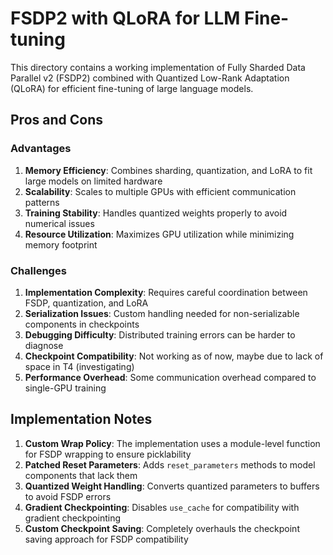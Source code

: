 # FSDP2 with QLoRA for LLM Fine-tuning

This directory contains a working implementation of Fully Sharded Data Parallel v2 (FSDP2) combined with Quantized Low-Rank Adaptation (QLoRA) for efficient fine-tuning of large language models.

## Pros and Cons

### Advantages

1. **Memory Efficiency**: Combines sharding, quantization, and LoRA to fit large models on limited hardware
2. **Scalability**: Scales to multiple GPUs with efficient communication patterns
3. **Training Stability**: Handles quantized weights properly to avoid numerical issues
4. **Resource Utilization**: Maximizes GPU utilization while minimizing memory footprint

### Challenges

1. **Implementation Complexity**: Requires careful coordination between FSDP, quantization, and LoRA
2. **Serialization Issues**: Custom handling needed for non-serializable components in checkpoints
3. **Debugging Difficulty**: Distributed training errors can be harder to diagnose
4. **Checkpoint Compatibility**: Not working as of now, maybe due to lack of space in T4 (investigating)
5. **Performance Overhead**: Some communication overhead compared to single-GPU training

## Implementation Notes

1. **Custom Wrap Policy**: The implementation uses a module-level function for FSDP wrapping to ensure picklability
2. **Patched Reset Parameters**: Adds `reset_parameters` methods to model components that lack them
3. **Quantized Weight Handling**: Converts quantized parameters to buffers to avoid FSDP errors
4. **Gradient Checkpointing**: Disables `use_cache` for compatibility with gradient checkpointing
5. **Custom Checkpoint Saving**: Completely overhauls the checkpoint saving approach for FSDP compatibility
